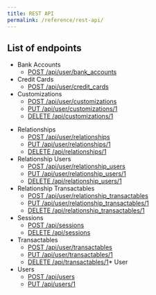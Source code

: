 ```yaml
---
title: REST API
permalink: /reference/rest-api/
---
```


## List of endpoints

* Bank Accounts
  * [POST /api/user/bank_accounts](/reference/rest-api/bank_accounts_post)
* Credit Cards
  * [POST /api/user/credit_cards](/reference/rest-api/credit_cards_post)
* Customizations
  * [POST /api/user/customizations](/reference/rest-api/customizations_post)
  * [PUT /api/user/customizations/1](/reference/rest-api/customizations_put)
  * [DELETE /api/customizations/1](/reference/rest-api/customizations_delete)
<!-- * Custom Images -->
<!--   * [POST /api/user/custom_images](/reference/rest-api/custom_images_post) -->
<!--   * [PUT /api/user/custom_images/1](/reference/rest-api/custom_images_put) -->
<!--   * [DELETE /api/custom_images/1](/reference/rest-api/custom_images_delete) -->
<!-- * Merchant Accounts -->
<!--   * [POST /api/user/merchant_accounts](/reference/rest-api/merchant_accounts_post) -->
<!--   * [PUT /api/user/merchant_accounts/1](/reference/rest-api/merchant_accounts_put) -->
<!-- * Order Items -->
<!--   * [POST /api/user/order_items](/reference/rest-api/order_items_post) -->
<!--   * [PUT /api/user/order_items/1](/reference/rest-api/order_items_put) -->
<!-- * Orders -->
<!--   * [POST /api/user/order](/reference/rest-api/order_post) -->
<!--   * [PUT /api/user/order/1](/reference/rest-api/order_put) -->
* Relationships
  * [POST /api/user/relationships](/reference/rest-api/relationships_post)
  * [PUT /api/user/relationships/1](/reference/rest-api/relationships_put)
  * [DELETE /api/relationships/1](/reference/rest-api/relationships_delete)
* Relationship Users
  * [POST /api/user/relationship_users](/reference/rest-api/relationship_users_post)
  * [PUT /api/user/relationship_users/1](/reference/rest-api/relationship_users_put)
  * [DELETE /api/relationship_users/1](/reference/rest-api/relationship_users_delete)
* Relationship Transactables
  * [POST /api/user/relationship_transactables](/reference/rest-api/relationship_transactables_post)
  * [PUT /api/user/relationship_transactables/1](/reference/rest-api/relationship_transactables_put)
  * [DELETE /api/relationship_transactables/1](/reference/rest-api/relationship_transactables_delete)
* Sessions
  * [POST /api/sessions](/reference/rest-api/sessions_post)
  * [DELETE /api/sessions](/reference/rest-api/sessions_delete)
* Transactables
  * [POST /api/user/transactables](/reference/rest-api/transactables_post)
  * [PUT /api/user/transactables/1](/reference/rest-api/transactables_put)
  * [DELETE /api/transactables/1](/reference/rest-api/transactables_delete)\* User
* Users
  * [POST /api/users](/reference/rest-api/users_post)
  * [PUT /api/users/1](/reference/rest-api/users_put)
